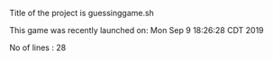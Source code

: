 Title of the project is guessinggame.sh

This game was recently launched on: Mon Sep 9 18:26:28 CDT 2019

No of lines : 28
